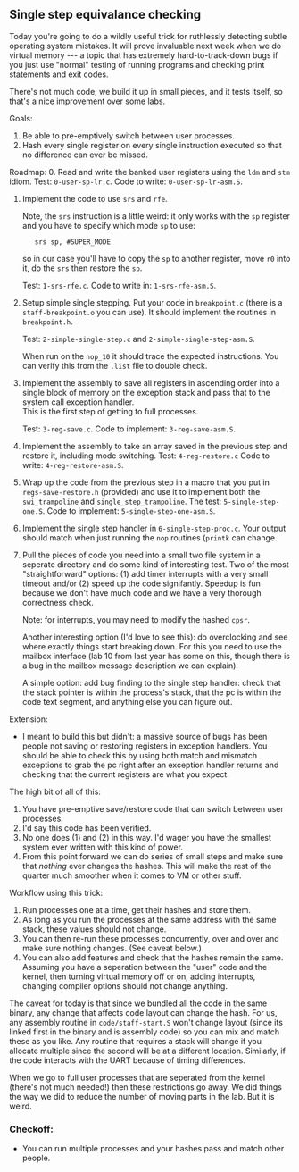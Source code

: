 ## Single step equivalance checking

Today you're going to do a wildly useful trick for ruthlessly detecting
subtle operating system mistakes.  It will prove invaluable next week
when we do virtual memory --- a topic that has extremely hard-to-track-down
bugs if you just use "normal" testing of running programs and checking
print statements and exit codes.

There's not much code, we build it up in small pieces, and it tests
itself, so that's a nice improvement over some labs.

Goals:
  1. Be able to pre-emptively switch between user processes.
  2. Hash every single register on every single instruction 
     executed so that no difference can ever be missed.

Roadmap:
  0. Read and write the banked user registers using the `ldm` and `stm`
     idiom. Test: `0-user-sp-lr.c`. Code to write: `0-user-sp-lr-asm.S`.
  1. Implement the code to use `srs` and `rfe`.  


     Note, the  `srs` instruction is a little weird: it only works with
     the `sp` register and you have to specify which mode `sp` to use:

            srs sp, #SUPER_MODE

     so in our case you'll have to copy the `sp` to another register,
     move `r0` into it, do the `srs` then restore the `sp`.

     Test: `1-srs-rfe.c`.  Code to write in: `1-srs-rfe-asm.S`.

  2. Setup simple single stepping.   Put your code in `breakpoint.c`
     (there is a `staff-breakpoint.o` you can use).
     It should implement the routines in `breakpoint.h`.    

     Test: `2-simple-single-step.c` and `2-simple-single-step-asm.S`.

     When run on the `nop_10` it should trace the expected instructions.
     You can verify this from the `.list` file to double check.

  3. Implement the assembly to save all registers in ascending order
     into a single block of memory on the exception stack and pass that
     to the system call exception handler.  
     This is the first step of getting to full processes.   

     Test: `3-reg-save.c`.  Code to implement: `3-reg-save-asm.S`.

  4. Implement the assembly to take an array saved in the previous step
     and restore it, including mode switching.   Test: `4-reg-restore.c`
     Code to write: `4-reg-restore-asm.S`.

  5. Wrap up the code from the previous step in a macro that you put
     in `regs-save-restore.h` (provided) and use it to implement both
     the `swi_trampoline` and `single_step_trampoline`.
     The test: `5-single-step-one.S`.  Code to implement:
     `5-single-step-one-asm.S`.
  6. Implement the single step handler in `6-single-step-proc.c`.  Your
     output should match when just running the `nop` routines (`printk`
     can change.

  7. Pull the pieces of code you need into a small two file system in
     a seperate directory and do some kind of interesting test.  Two
     of the most "straightforward" options: (1) add timer interrupts
     with a very small timeout and/or (2) speed up the code signifantly.
     Speedup is fun because we don't have much code and we have a 
     very thorough correctness check. 

     Note: for interrupts, you may need to modify the hashed `cpsr`.

     Another interesting option (I'd love to see this): do overclocking
     and see where exactly things start breaking down.  For this you
     need to use the mailbox interface (lab 10 from last year has some
     on this, though there is a bug in the mailbox message description
     we can explain).

     A simple option: add bug finding to the single step handler: check
     that the stack pointer is within the process's stack, that the pc
     is within the code text segment, and anything else you can figure out.

Extension:
  - I meant to build this but didn't: a massive source of bugs has been
    people not saving or restoring registers in exception handlers.
    You should be able to check this by using both match and mismatch
    exceptions to grab the pc right after an exception handler returns
    and checking that the current registers are what you expect.  

The high bit of all of this:
  1. You have pre-emptive save/restore code that can switch between
     user processes.
  2. I'd say this code has been verified.
  3. No one does (1) and (2) in this way.  I'd wager you have the smallest
     system ever written with this kind of power.
  4. From this point forward we can do series of small steps and make sure
     that *nothing* ever changes the hashes.  This will make the rest of
     the quarter much smoother when it comes to VM or other stuff.

Workflow using this trick:
  1. Run processes one at a time, get their hashes and store them.
  2. As long as you run the processes at the same address with the
     same stack, these values should not change.
  3. You can then re-run these processes concurrently, over and over
     and make sure nothing changes. (See caveat below.)
  4. You can also add features and check that the hashes remain the same.
     Assuming you have a seperation between the "user" code and the kernel,
     then turning virtual memory off or on, adding interrupts, changing
     compiler options should not change anything.  

The caveat for today is that since we bundled all the code in the same binary,
any change that affects code layout can change the hash.   For us, any
assembly routine in `code/staff-start.S` won't change layout (since its
linked first in the binary and is assembly code) so you can mix and match
these as you like.  Any routine that requires a stack will change if you 
allocate multiple since the second will be at a different location.  Similarly,
if the code interacts with the UART because of timing differences.

When we go to full user processes that are seperated from the kernel
(there's not much needed!) then these restrictions go away.  We did
things the way we did to reduce the number of moving parts in the lab.  But
it is weird.



### Checkoff: 

  - You can run multiple processes and your hashes pass and match other
     people.
